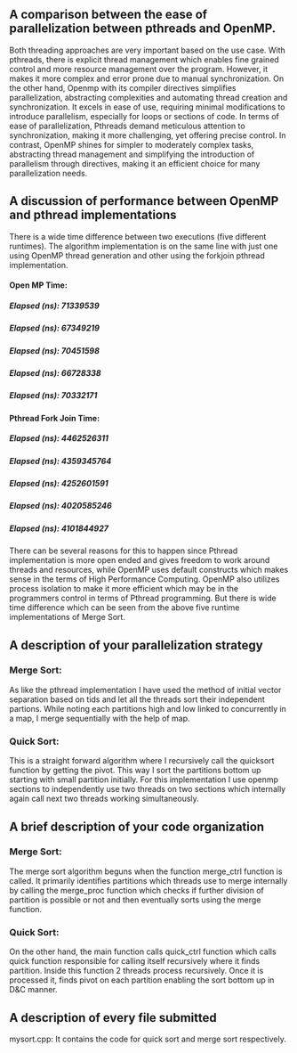 ## A comparison between the ease of parallelization between pthreads and OpenMP.
Both threading approaches are very important based on the use case. With pthreads, there is explicit thread  management which enables fine grained control and more resource management over the program. However, it makes it more complex and error prone due to manual synchronization. On the other hand, Openmp with its compiler directives simplifies parallelization, abstracting complexities and automating thread creation and synchronization. It excels in ease of use, requiring minimal modifications to introduce parallelism, especially for loops or sections of code. In terms of ease of parallelization, Pthreads demand meticulous attention to synchronization, making it more challenging, yet offering precise control. In contrast, OpenMP shines for simpler to moderately complex tasks, abstracting thread management and simplifying the introduction of parallelism through directives, making it an efficient choice for many parallelization needs.

## A discussion of performance between OpenMP and pthread implementations
There is a wide time difference between two executions (five different runtimes). The algorithm implementation is on the same line with just one using OpenMP thread generation and other using the forkjoin pthread implementation.

#### Open MP Time:
##### Elapsed (ns): 71339539
##### Elapsed (ns): 67349219
##### Elapsed (ns): 70451598
##### Elapsed (ns): 66728338
##### Elapsed (ns): 70332171

#### Pthread Fork Join Time:
##### Elapsed (ns): 4462526311
##### Elapsed (ns): 4359345764
##### Elapsed (ns): 4252601591
##### Elapsed (ns): 4020585246
##### Elapsed (ns): 4101844927

There can be several reasons for this to happen since Pthread implementation is more open ended and gives freedom to work around threads and resources, while OpenMP uses default constructs which makes sense in the terms of High Performance Computing. OpenMP also utilizes process isolation to make it more efficient which may be in the programmers control in terms of Pthread programming. But there is wide time difference which can be seen from the above five runtime implementations of Merge Sort. 

## A description of your parallelization strategy

### Merge Sort:
As like the pthread implementation I have used the method of initial vector separation based on tids and let all the threads sort their independent partions. While noting each partitions high and low linked to concurrently in a map, I merge sequentially with the help of map.

### Quick Sort:
This is a straight forward algorithm where I recursively call the quicksort function by getting the pivot. This way I sort the partitions bottom up starting with small partition initially. For this implementation I use openmp sections to independently use two threads on two sections which internally again call next two threads working simultaneously. 

## A brief description of your code organization

### Merge Sort:
The merge sort algorithm beguns when the function merge_ctrl function is called. It primarily identifies partitions which threads use to merge internally by calling the merge_proc function which checks if further division of partition is possible or not and then eventually sorts using the merge function.

### Quick Sort:
On the other hand, the main function calls quick_ctrl function which calls quick function responsible for calling itself recursively where it finds partition. Inside this function 2 threads process recursively. Once it is processed it, finds pivot on each partition enabling the sort bottom up in D&C manner.

## A description of every file submitted
mysort.cpp: It contains the code for quick sort and merge sort respectively.
